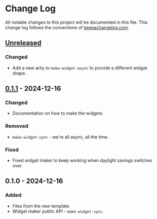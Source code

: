 # Change Log
All notable changes to this project will be documented in this file. This change log follows the conventions of [keepachangelog.com](http://keepachangelog.com/).

## [Unreleased]
### Changed
- Add a new arity to `make-widget-async` to provide a different widget shape.

## [0.1.1] - 2024-12-16
### Changed
- Documentation on how to make the widgets.

### Removed
- `make-widget-sync` - we're all async, all the time.

### Fixed
- Fixed widget maker to keep working when daylight savings switches over.

## 0.1.0 - 2024-12-16
### Added
- Files from the new template.
- Widget maker public API - `make-widget-sync`.

[Unreleased]: https://github.com/your-name/snake-server/compare/0.1.1...HEAD
[0.1.1]: https://github.com/your-name/snake-server/compare/0.1.0...0.1.1
